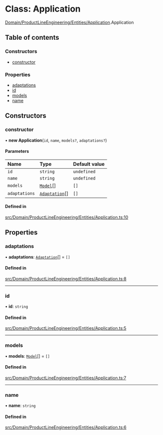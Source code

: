 # Class: Application

[Domain/ProductLineEngineering/Entities/Application](../wiki/Domain.ProductLineEngineering.Entities.Application).Application

## Table of contents

### Constructors

- [constructor](../wiki/Domain.ProductLineEngineering.Entities.Application.Application#constructor)

### Properties

- [adaptations](../wiki/Domain.ProductLineEngineering.Entities.Application.Application#adaptations)
- [id](../wiki/Domain.ProductLineEngineering.Entities.Application.Application#id)
- [models](../wiki/Domain.ProductLineEngineering.Entities.Application.Application#models)
- [name](../wiki/Domain.ProductLineEngineering.Entities.Application.Application#name)

## Constructors

### constructor

• **new Application**(`id`, `name`, `models?`, `adaptations?`)

#### Parameters

| Name | Type | Default value |
| :------ | :------ | :------ |
| `id` | `string` | `undefined` |
| `name` | `string` | `undefined` |
| `models` | [`Model`](../wiki/Domain.ProductLineEngineering.Entities.Model.Model)[] | `[]` |
| `adaptations` | [`Adaptation`](../wiki/Domain.ProductLineEngineering.Entities.Adaptation.Adaptation)[] | `[]` |

#### Defined in

[src/Domain/ProductLineEngineering/Entities/Application.ts:10](https://github.com/94briel/VariaMosPLE/blob/0611efd/src/Domain/ProductLineEngineering/Entities/Application.ts#L10)

## Properties

### adaptations

• **adaptations**: [`Adaptation`](../wiki/Domain.ProductLineEngineering.Entities.Adaptation.Adaptation)[] = `[]`

#### Defined in

[src/Domain/ProductLineEngineering/Entities/Application.ts:8](https://github.com/94briel/VariaMosPLE/blob/0611efd/src/Domain/ProductLineEngineering/Entities/Application.ts#L8)

___

### id

• **id**: `string`

#### Defined in

[src/Domain/ProductLineEngineering/Entities/Application.ts:5](https://github.com/94briel/VariaMosPLE/blob/0611efd/src/Domain/ProductLineEngineering/Entities/Application.ts#L5)

___

### models

• **models**: [`Model`](../wiki/Domain.ProductLineEngineering.Entities.Model.Model)[] = `[]`

#### Defined in

[src/Domain/ProductLineEngineering/Entities/Application.ts:7](https://github.com/94briel/VariaMosPLE/blob/0611efd/src/Domain/ProductLineEngineering/Entities/Application.ts#L7)

___

### name

• **name**: `string`

#### Defined in

[src/Domain/ProductLineEngineering/Entities/Application.ts:6](https://github.com/94briel/VariaMosPLE/blob/0611efd/src/Domain/ProductLineEngineering/Entities/Application.ts#L6)
